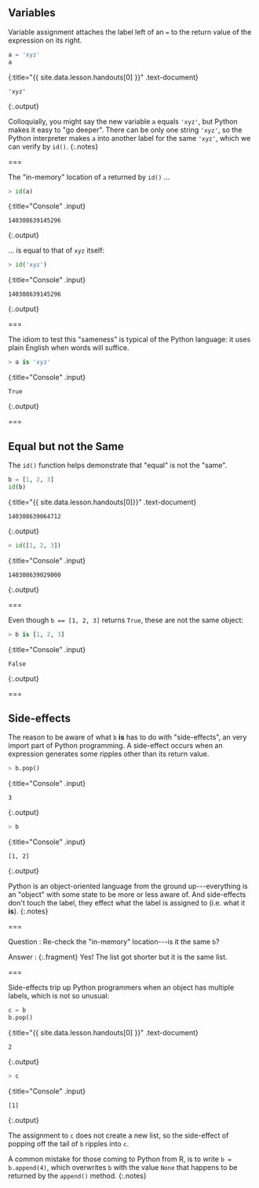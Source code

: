 ---
---

## Variables

Variable assignment attaches the label left of an `=` to the return
value of the expression on its right.



~~~python
a = 'xyz'
a
~~~
{:title="{{ site.data.lesson.handouts[0] }}" .text-document}


~~~
'xyz'
~~~
{:.output}


Colloquially, you might say the new variable `a` equals `'xyz'`, but
Python makes it easy to "go deeper". There can be only one string
`'xyz'`, so the Python interpreter makes `a` into another label for
the same `'xyz'`, which we can verify by `id()`.
{:.notes}

===

The "in-memory" location of `a` returned by `id()` ...



~~~python
> id(a)
~~~
{:title="Console" .input}


~~~
140308639145296
~~~
{:.output}


... is equal to that of `xyz` itself:



~~~python
> id('xyz')
~~~
{:title="Console" .input}


~~~
140308639145296
~~~
{:.output}


===

The idiom to test this "sameness" is typical of the Python language:
it uses plain English when words will suffice.



~~~python
> a is 'xyz'
~~~
{:title="Console" .input}


~~~
True
~~~
{:.output}


===

## Equal but not the Same

The `id()` function helps demonstrate that "equal" is not the "same".



~~~python
b = [1, 2, 3]
id(b)
~~~
{:title="{{ site.data.lesson.handouts[0]}}" .text-document}


~~~
140308639064712
~~~
{:.output}




~~~python
> id([1, 2, 3])
~~~
{:title="Console" .input}


~~~
140308639029000
~~~
{:.output}


===

Even though `b == [1, 2, 3]` returns `True`, these are not the same
object:



~~~python
> b is [1, 2, 3]
~~~
{:title="Console" .input}


~~~
False
~~~
{:.output}


===

## Side-effects

The reason to be aware of what `b` **is** has to do with
"side-effects", an very import part of Python programming. A
side-effect occurs when an expression generates some ripples other
than its return value.



~~~python
> b.pop()
~~~
{:title="Console" .input}


~~~
3
~~~
{:.output}


~~~python
> b
~~~
{:title="Console" .input}


~~~
[1, 2]
~~~
{:.output}


Python is an object-oriented language from the ground up---everything
is an "object" with some state to be more or less aware of. And
side-effects don't touch the label, they effect what the label is
assigned to (i.e. what it **is**).
{:.notes}

===

Question
: Re-check the "in-memory" location---is it the same `b`?

Answer
: {:.fragment} Yes! The list got shorter but it is the same list.

===

Side-effects trip up Python programmers when an object has multiple
labels, which is not so unusual:



~~~python
c = b
b.pop()
~~~
{:title="{{ site.data.lesson.handouts[0] }}" .text-document}


~~~
2
~~~
{:.output}




~~~python
> c
~~~
{:title="Console" .input}


~~~
[1]
~~~
{:.output}


The assignment to `c` does not create a new list, so the side-effect
of popping off the tail of `b` ripples into `c`.

A common mistake for those coming to Python from R, is to write `b =
b.append(4)`, which overwrites `b` with the value `None` that happens
to be returned by the `append()` method.
{:.notes}

<!--
===

Not every object is "mutable" like our list `b`. For example, the `a`
assigned earlier is not.



~~~python
> x = a
+ a.upper()
~~~
{:title="Console" .input}


~~~
'XYZ'
~~~
{:.output}


===



~~~python
> x
~~~
{:title="Console" .input}


~~~
'xyz'
~~~
{:.output}


The string 'xyz' hasn't changed---it's immutable. So it is also a safe
guess that there has been no side-effect on the original `a`.



~~~python
> a
~~~
{:title="Console" .input}


~~~
'xyz'
~~~
{:.output}

-->
